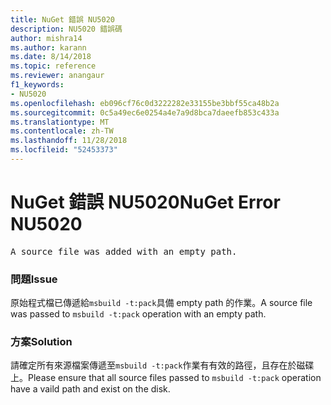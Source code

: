 ```yaml
---
title: NuGet 錯誤 NU5020
description: NU5020 錯誤碼
author: mishra14
ms.author: karann
ms.date: 8/14/2018
ms.topic: reference
ms.reviewer: anangaur
f1_keywords:
- NU5020
ms.openlocfilehash: eb096cf76c0d3222282e33155be3bbf55ca48b2a
ms.sourcegitcommit: 0c5a49ec6e0254a4e7a9d8bca7daeefb853c433a
ms.translationtype: MT
ms.contentlocale: zh-TW
ms.lasthandoff: 11/28/2018
ms.locfileid: "52453373"
---
```

# <a name="nuget-error-nu5020"></a><span data-ttu-id="cab7a-103">NuGet 錯誤 NU5020</span><span class="sxs-lookup"><span data-stu-id="cab7a-103">NuGet Error NU5020</span></span>
<pre>A source file was added with an empty path.</pre>

### <a name="issue"></a><span data-ttu-id="cab7a-104">問題</span><span class="sxs-lookup"><span data-stu-id="cab7a-104">Issue</span></span>

<span data-ttu-id="cab7a-105">原始程式檔已傳遞給`msbuild -t:pack`具備 empty path 的作業。</span><span class="sxs-lookup"><span data-stu-id="cab7a-105">A source file was passed to `msbuild -t:pack` operation with an empty path.</span></span>


### <a name="solution"></a><span data-ttu-id="cab7a-106">方案</span><span class="sxs-lookup"><span data-stu-id="cab7a-106">Solution</span></span>

<span data-ttu-id="cab7a-107">請確定所有來源檔案傳遞至`msbuild -t:pack`作業有有效的路徑，且存在於磁碟上。</span><span class="sxs-lookup"><span data-stu-id="cab7a-107">Please ensure that all source files passed to `msbuild -t:pack` operation have a vaild path and exist on the disk.</span></span>

